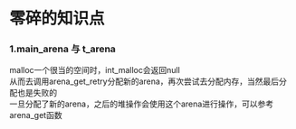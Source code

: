 # 零碎的知识点
### 1.main_arena 与 t_arena
malloc一个很当的空间时，int_malloc会返回null<br>
从而去调用arena_get_retry分配新的arena，再次尝试去分配内存，当然最后分配也是失败的<br>
一旦分配了新的arena，之后的堆操作会使用这个arena进行操作，可以参考arena_get函数<br>

